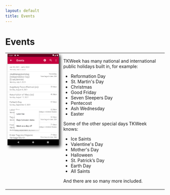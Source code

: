 ```yaml
---
layout: default
title: Events
---
```


# Events

<table style="width: 100%; border: none">
<tr>
<td valign="top" style="width: 35%; border: none">
<img style="-webkit-filter: drop-shadow(5px 5px 5px #222); filter: drop-shadow(5px 5px 5px #222);" src="assets/en/phone/04.png" />
</td>
<td valign="top" style="border: none">
<p>TKWeek has many national and international public holidays built in, for example:</p>
<ul>
<li>Reformation Day</li>
<li>St. Martin's Day</li>
<li>Christmas</li>
<li>Good Friday</li>
<li>Seven Sleepers Day</li>
<li>Pentecost</li>
<li>Ash Wednesday</li>
<li>Easter</li>
</ul>
<p>Some of the other special days TKWeek knows:</p>
<ul>
<li>Ice Saints</li>
<li>Valentine's Day</li>
<li>Mother's Day</li>
<li>Halloween</li>
<li>St. Patrick’s Day</li>
<li>Earth Day</li>
<li>All Saints</li>
</ul>
<p>And there are so many more included.</p>
</td>
</tr>
</table>
